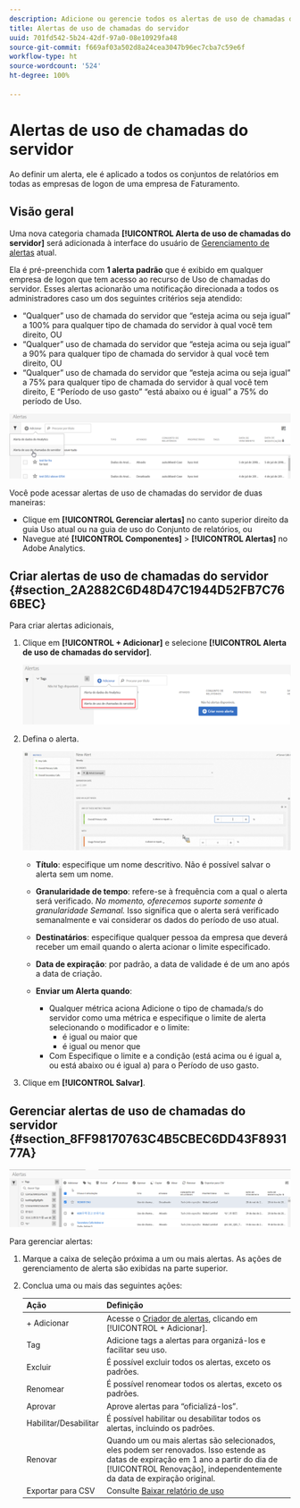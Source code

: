 ```yaml
---
description: Adicione ou gerencie todos os alertas de uso de chamadas do servidor. Ao definir um alerta, ele é aplicado a todos os conjuntos de relatórios em todas as empresas de logon de uma empresa de Faturamento.
title: Alertas de uso de chamadas do servidor
uuid: 701fd542-5b24-42df-97a0-08e10929fa48
source-git-commit: f669af03a502d8a24cea3047b96ec7cba7c59e6f
workflow-type: ht
source-wordcount: '524'
ht-degree: 100%

---
```



# Alertas de uso de chamadas do servidor

Ao definir um alerta, ele é aplicado a todos os conjuntos de relatórios em todas as empresas de logon de uma empresa de Faturamento.

## Visão geral

Uma nova categoria chamada **[!UICONTROL Alerta de uso de chamadas do servidor]** será adicionada à interface do usuário de [Gerenciamento de alertas](https://experienceleague.adobe.com/docs/analytics/analyze/analysis-workspace/virtual-analyst/intelligent-alerts/intellligent-alerts.html?lang=pt-BR) atual.

Ela é pré-preenchida com **1 alerta padrão** que é exibido em qualquer empresa de logon que tem acesso ao recurso de Uso de chamadas do servidor. Esses alertas acionarão uma notificação direcionada a todos os administradores caso um dos seguintes critérios seja atendido:

* “Qualquer” uso de chamada do servidor que “esteja acima ou seja igual” a 100% para qualquer tipo de chamada do servidor à qual você tem direito, OU
* “Qualquer” uso de chamada do servidor que “esteja acima ou seja igual” a 90% para qualquer tipo de chamada do servidor à qual você tem direito, OU
* “Qualquer” uso de chamada do servidor que “esteja acima ou seja igual” a 75% para qualquer tipo de chamada do servidor à qual você tem direito, E “Período de uso gasto” “está abaixo ou é igual” a 75% do período de Uso.

![](assets/alerts.png)

Você pode acessar alertas de uso de chamadas do servidor de duas maneiras:

* Clique em **[!UICONTROL Gerenciar alertas]** no canto superior direito da guia Uso atual ou na guia de uso do Conjunto de relatórios, ou
* Navegue até **[!UICONTROL Componentes]** > **[!UICONTROL Alertas]** no Adobe Analytics.

## Criar alertas de uso de chamadas do servidor {#section_2A2882C6D48D47C1944D52FB7C766BEC}

Para criar alertas adicionais,

1. Clique em **[!UICONTROL + Adicionar]** e selecione **[!UICONTROL Alerta de uso de chamadas do servidor]**.

   ![](assets/server_call_alert.png)

1. Defina o alerta.

   ![](assets/sc_alert.png)

   * **Título**: especifique um nome descritivo. Não é possível salvar o alerta sem um nome.
   * **Granularidade de tempo**: refere-se à frequência com a qual o alerta será verificado. *No momento, oferecemos suporte somente à granularidade Semanal.* Isso significa que o alerta será verificado semanalmente e vai considerar os dados do período de uso atual.
   * **Destinatários**: especifique qualquer pessoa da empresa que deverá receber um email quando o alerta acionar o limite especificado.
   * **Data de expiração**: por padrão, a data de validade é de um ano após a data de criação.
   * **Enviar um Alerta quando**:

      * Qualquer métrica aciona
Adicione o tipo de chamada/s do servidor como uma métrica e especifique o limite de alerta selecionando o modificador e o limite:
         * é igual ou maior que
         * é igual ou menor que
      * Com
Especifique o limite e a condição (está acima ou é igual a, ou está abaixo ou é igual a) para o Período de uso gasto.

1. Clique em **[!UICONTROL Salvar]**.

## Gerenciar alertas de uso de chamadas do servidor {#section_8FF98170763C4B5CBEC6DD43F893177A}

![](assets/alert_mgmt.png)

Para gerenciar alertas:

1. Marque a caixa de seleção próxima a um ou mais alertas. As ações de gerenciamento de alerta são exibidas na parte superior.
1. Conclua uma ou mais das seguintes ações:

   | Ação | Definição |
   |--- |--- |
   | + Adicionar | Acesse o [Criador de alertas](/help/admin/c-server-call-usage/scu-alerts.md), clicando em [!UICONTROL + Adicionar]. |
   | Tag | Adicione tags a alertas para organizá-los e facilitar seu uso. |
   | Excluir | É possível excluir todos os alertas, exceto os padrões. |
   | Renomear | É possível renomear todos os alertas, exceto os padrões. |
   | Aprovar | Aprove alertas para “oficializá-los”. |
   | Habilitar/Desabilitar | É possível habilitar ou desabilitar todos os alertas, incluindo os padrões. |
   | Renovar | Quando um ou mais alertas são selecionados, eles podem ser renovados. Isso estende as datas de expiração em 1 ano a partir do dia de [!UICONTROL Renovação], independentemente da data de expiração original. |
   | Exportar para CSV | Consulte [Baixar relatório de uso](/help/admin/c-server-call-usage/report-suite-usage.md) |

